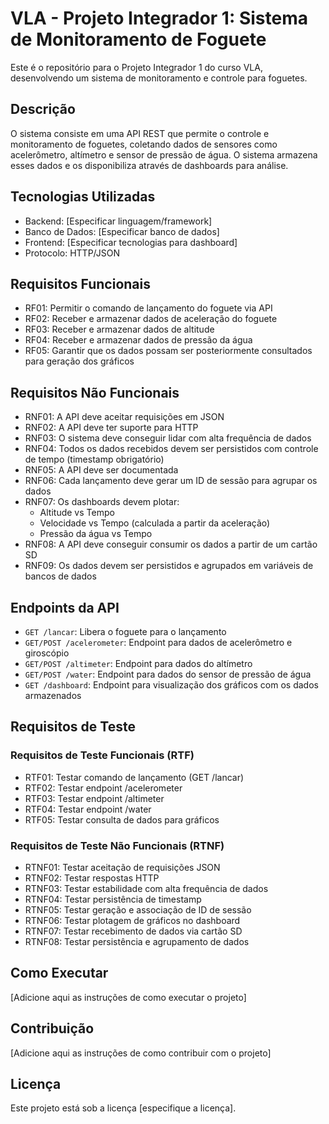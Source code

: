 # VLA - Projeto Integrador 1: Sistema de Monitoramento de Foguete

Este é o repositório para o Projeto Integrador 1 do curso VLA, desenvolvendo um sistema de monitoramento e controle para foguetes.

## Descrição

O sistema consiste em uma API REST que permite o controle e monitoramento de foguetes, coletando dados de sensores como acelerômetro, altímetro e sensor de pressão de água. O sistema armazena esses dados e os disponibiliza através de dashboards para análise.

## Tecnologias Utilizadas

- Backend: [Especificar linguagem/framework]
- Banco de Dados: [Especificar banco de dados]
- Frontend: [Especificar tecnologias para dashboard]
- Protocolo: HTTP/JSON

## Requisitos Funcionais

- RF01: Permitir o comando de lançamento do foguete via API
- RF02: Receber e armazenar dados de aceleração do foguete
- RF03: Receber e armazenar dados de altitude
- RF04: Receber e armazenar dados de pressão da água
- RF05: Garantir que os dados possam ser posteriormente consultados para geração dos gráficos

## Requisitos Não Funcionais

- RNF01: A API deve aceitar requisições em JSON
- RNF02: A API deve ter suporte para HTTP
- RNF03: O sistema deve conseguir lidar com alta frequência de dados
- RNF04: Todos os dados recebidos devem ser persistidos com controle de tempo (timestamp obrigatório)
- RNF05: A API deve ser documentada
- RNF06: Cada lançamento deve gerar um ID de sessão para agrupar os dados
- RNF07: Os dashboards devem plotar:
  - Altitude vs Tempo
  - Velocidade vs Tempo (calculada a partir da aceleração)
  - Pressão da água vs Tempo
- RNF08: A API deve conseguir consumir os dados a partir de um cartão SD
- RNF09: Os dados devem ser persistidos e agrupados em variáveis de bancos de dados

## Endpoints da API

- `GET /lancar`: Libera o foguete para o lançamento
- `GET/POST /acelerometer`: Endpoint para dados de acelerômetro e giroscópio
- `GET/POST /altimeter`: Endpoint para dados do altímetro
- `GET/POST /water`: Endpoint para dados do sensor de pressão de água
- `GET /dashboard`: Endpoint para visualização dos gráficos com os dados armazenados

## Requisitos de Teste

### Requisitos de Teste Funcionais (RTF)
- RTF01: Testar comando de lançamento (GET /lancar)
- RTF02: Testar endpoint /acelerometer
- RTF03: Testar endpoint /altimeter
- RTF04: Testar endpoint /water
- RTF05: Testar consulta de dados para gráficos

### Requisitos de Teste Não Funcionais (RTNF)
- RTNF01: Testar aceitação de requisições JSON
- RTNF02: Testar respostas HTTP
- RTNF03: Testar estabilidade com alta frequência de dados
- RTNF04: Testar persistência de timestamp
- RTNF05: Testar geração e associação de ID de sessão
- RTNF06: Testar plotagem de gráficos no dashboard
- RTNF07: Testar recebimento de dados via cartão SD
- RTNF08: Testar persistência e agrupamento de dados

## Como Executar

[Adicione aqui as instruções de como executar o projeto]

## Contribuição

[Adicione aqui as instruções de como contribuir com o projeto]

## Licença

Este projeto está sob a licença [especifique a licença]. 